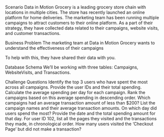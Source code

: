 Scenario
Data in Motion Grocery is a leading grocery store chain with locations in multiple cities. The store has recently launched an online platform for home deliveries. The marketing team has been running multiple campaigns to attract customers to their online platform. As a part of their strategy, they have collected data related to their campaigns, website visits, and customer transactions.

Business Problem
The marketing team at Data in Motion Grocery wants to understand the effectiveness of their campaigns

To help with this, they have shared their data with you.

Database Schema
We’ll be working with three tables: Campaigns, WebsiteVisits, and Transactions.

Challenge Questions
Identify the top 3 users who have spent the most across all campaigns. Provide the user IDs and their total spending.
Calculate the average spending per day for each campaign. Rank the campaigns based on this average spending in descending order.
Which campaigns had an average transaction amount of less than $200? List the campaign names and their average transaction amounts.
On which day did users spend the most? Provide the date and the total spending amount for that day.
For user ID 102, list all the pages they visited and the transactions they made, in chronological order.
How many users visited the ‘Checkout Page’ but did not make a transaction?
